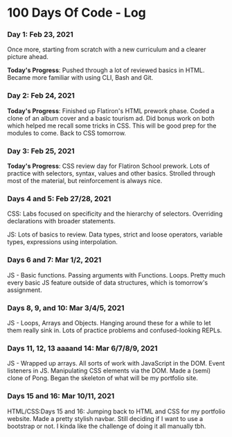 # 100 Days Of Code - Log

### Day 1: Feb 23, 2021 

Once more, starting from scratch with a new curriculum and a clearer picture ahead.

**Today's Progress**: Pushed through a lot of reviewed basics in HTML. Became more familiar with using CLI, Bash and Git. 


### Day 2: Feb 24, 2021

**Today's Progress**: Finished up Flatiron's HTML prework phase. Coded a clone of an album cover and a basic tourism ad. Did bonus work on both which helped me recall some tricks in CSS. This will be good prep for the modules to come. Back to CSS tomorrow.


### Day 3: Feb 25, 2021

**Today's Progress**: CSS review day for Flatiron School prework. Lots of practice with selectors, syntax, values and other basics. Strolled through most of the material, but reinforcement is always nice. 


### Days 4 and 5: Feb 27/28, 2021

CSS: Labs focused on specificity and the hierarchy of selectors. Overriding declarations with broader statements.

JS: Lots of basics to review. Data types, strict and loose operators, variable types, expressions using interpolation.

### Days 6 and 7: Mar 1/2, 2021

JS - Basic functions. Passing arguments with Functions. Loops. Pretty much every basic JS feature outside of data structures, which is tomorrow's assignment.

### Days 8, 9, and 10: Mar 3/4/5, 2021
JS - Loops, Arrays and Objects. Hanging around these for a while to let them really sink in. Lots of practice problems and confused-looking REPLs.

### Days 11, 12, 13 aaaand 14: Mar 6/7/8/9, 2021
JS - Wrapped up arrays. All sorts of work with JavaScript in the DOM. Event listeners in JS. Manipulating CSS elements via the DOM. Made a (semi) clone of Pong. Began the skeleton of what will be my portfolio site.

### Days 15 and 16: Mar 10/11, 2021
HTML/CSS:Days 15 and 16: Jumping back to HTML and CSS for my portfolio website. Made a pretty stylish navbar. Still deciding if I want to use a bootstrap or not. I kinda like the challenge of doing it all manually tbh.

